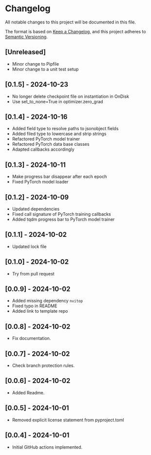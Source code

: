 # Changelog
All notable changes to this project will be documented in this file.

The format is based on [Keep a Changelog](https://keepachangelog.com/en/1.0.0/),
and this project adheres to [Semantic Versioning](https://semver.org/spec/v2.0.0.html).

## [Unreleased]
- Minor change to Pipfile
- Minor change to a unit test setup

## [0.1.5] - 2024-10-23
- No longer delete checkpoint file on instantiation in OnDisk
- Use set_to_none=True in optimizer.zero_grad

## [0.1.4] - 2024-10-16
- Added field type to resolve paths to jsonobject fields
- Added filed type to lowercase and strip strings
- Refactored PyTorch model trainer
- Refactored PyTorch data base classes
- Adapted callbacks accordingly

## [0.1.3] - 2024-10-11
- Make progress bar disappear after each epoch
- Fixed PyTorch model loader

## [0.1.2] - 2024-10-09
- Updated dependencies
- Fixed call signature of PyTorch training callbacks
- Added tqdm progress bar to PyTorch model trainer

## [0.1.1] - 2024-10-02
- Updated lock file

## [0.1.0] - 2024-10-02
- Try from pull request

## [0.0.9] - 2024-10-02
- Added missing dependency `nvitop`
- Fixed typo in README
- Added link to template repo

## [0.0.8] - 2024-10-02
- Fix documentation.

## [0.0.7] - 2024-10-02
- Check branch protection rules.

## [0.0.6] - 2024-10-02
- Added Readme.

## [0.0.5] - 2024-10-01
- Removed explicit license statement from pyproject.toml

## [0.0.4] - 2024-10-01
- Initial GitHub actions implemented.
